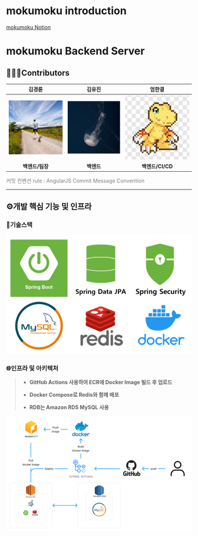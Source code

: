 # mokumoku introduction
[mokumoku Notion](https://www.notion.so/flowerdonk/MokuMoku-be09a1c30fb949b9a177d45280161d0a)

# mokumoku Backend Server

## 👨🏻‍💻Contributors

| 김경륜                                                                                                   | 김유진                                                                                                      | 엄한결                                                                                                                                         |
|:-----------------------------------------------------------------------------------------------------:|:--------------------------------------------------------------------------------------------------------:|:-------------------------------------------------------------------------------------------------------------------------------------------:|
| [![klkim](README_assets/c41240f62f2408ea21e8c2a2c0e652b84f029c27.jpeg)](https://github.com/klkim1913) | [![ujinkim](README_assets/b35d5cfcb67b0ac8a39f7c198ab084cb0a6e0d04.jpeg)](https://github.com/flowerdonk) | [<img src="README_assets/1e02a253218df3ef91d9274ae50f37f87c93cc9c.jpeg" title="" alt="hangyeoleom" width="459">](https://github.com/ah9mon) |
| **백엔드/팀장**                                                                                            | **백엔드**                                                                                                  | **백엔드/CI/CD**                                                                                                                               |

<span style="color:gray">커밋 컨벤션 rule : AngularJS Commit Message Convention</span>

---

## ⚙개발 핵심 기능 및 인프라

### 🔧기술스택

<img title="" src="README_assets/2023-08-16-00-32-47-image.png" alt="" data-align="center">

### 🌐인프라 및 아키텍처

> - **GitHub Actions 사용하여 ECR에 Docker Image 빌드 후 업로드**
> 
> - **Docker Compose로 Redis와 함께 배포**
> 
> - **RDB는 Amazon RDS MySQL 사용**

<img title="" src="README_assets/2023-08-16-00-45-59-image.png" alt="" data-align="center" width="760">
